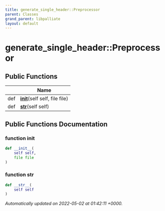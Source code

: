 ```yaml
---
title: generate_single_header::Preprocessor
parent: Classes
grand_parent: libpalliate
layout: default
---
```


# generate_single_header::Preprocessor





## Public Functions

|                | Name           |
| -------------- | -------------- |
| def | **[__init__](/libpalliate/generated/Classes/classgenerate__single__header_1_1Preprocessor#function---init--)**(self self, file file) |
| def | **[__str__](/libpalliate/generated/Classes/classgenerate__single__header_1_1Preprocessor#function---str--)**(self self) |

## Public Functions Documentation

### function __init__

```python
def __init__(
    self self,
    file file
)
```


### function __str__

```python
def __str__(
    self self
)
```



_Automatically updated on 2022-05-02 at 01:42:11 +0000._